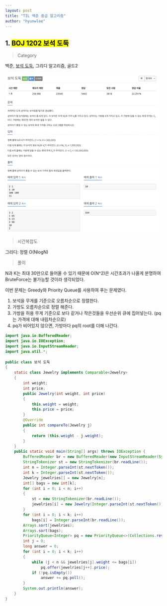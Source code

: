 ```yaml
---
layout: post
title: "TIL 백준 중급 알고리즘"
author: "hyunwlee"
---
```


## 1. <mark>BOJ 1202 보석 도둑</mark>

> Category

백준, [보석 도둑](https://www.acmicpc.net/problem/1202), 그리디 알고리즘, 골드2

<img src="https://github.com/hyunwlee-dev/TIL/blob/7791c62ac22e06a86e50570c7b8af8890c09419a/images/jewelryThief.png?raw=true" style="zoom:50%;" />  



> 시간복잡도

그리디: 정렬 O(NlogN)

> 풀이

N과 K는 최대 30만으로 들어올 수 있기 때문에 O(N^2)은 시간초과가 나올게 분명하여 BruteForce는 불가능할 것이라 생각되었다.

이번 문제는 Greedy와 Priority Queue를 사용하여 푸는 문제였다. 

1. 보석을 무게를 기준으로 오름차순으로 정렬한다.
2. 가방도 오름차순으로 정렬 해준다.
3. 가방을 허용 무게 기준으로 보다 같거나 작은것들을 우선순위 큐에 집어넣는다. (pq는 가격에 대해 내림차순으로)
4. pq가 비어있지 않으면, 가방마다 pq의 root를 더해 나간다.



```java
import java.io.BufferedReader;
import java.io.IOException;
import java.io.InputStreamReader;
import java.util.*;

public class 보석 도둑
{
    static class Jewelry implements Comparable<Jewelry>
    {
        int weight;
        int price;
        public Jewelry(int weight, int price)
        {
            this.weight = weight;
            this.price = price;
        }
        @Override
        public int compareTo(Jewelry j)
        {
            return (this.weight - j.weight);
        }
    }
    public static void main(String[] args) throws IOException {
        BufferedReader br = new BufferedReader(new InputStreamReader(System.in));
        StringTokenizer st = new StringTokenizer(br.readLine());
        int n = Integer.parseInt(st.nextToken());
        int k = Integer.parseInt(st.nextToken());
        Jewelry jewelries[] = new Jewelry[n];
        int[] bags = new int[k];
        for (int i = 0; i < n; i++)
        {
            st = new StringTokenizer(br.readLine());
            jewelries[i] = new Jewelry(Integer.parseInt(st.nextToken()), Integer.parseInt(st.nextToken()));
        }
        for (int i = 0; i < k; i++)
            bags[i] = Integer.parseInt(br.readLine());
        Arrays.sort(jewelries);
        Arrays.sort(bags);
        PriorityQueue<Integer> pq = new PriorityQueue<>(Collections.reverseOrder());
        int j = 0;
        long answer = 0;
        for (int i = 0; i < k; i++)
        {
            while (j < n && jewelries[j].weight <= bags[i])
                pq.offer(jewelries[j++].price);
            if (!pq.isEmpty())
                answer += pq.poll();
        }
        System.out.println(answer);
    }
}
```